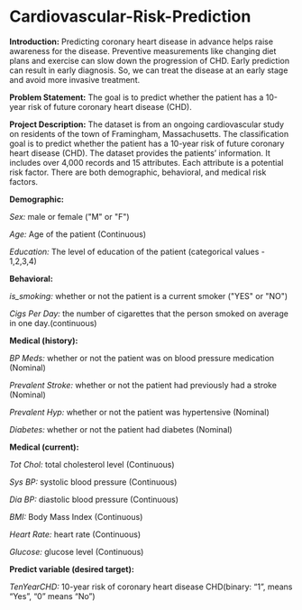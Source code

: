 # Cardiovascular-Risk-Prediction

**Introduction:**
Predicting coronary heart disease in advance helps raise awareness for the disease. Preventive measurements like changing diet plans and exercise can slow down the progression of CHD.
Early prediction can result in early diagnosis. So, we can treat the disease at an early stage and avoid more invasive treatment.

**Problem Statement:**
The goal is to predict whether the patient has a 10-year risk of future coronary heart disease (CHD).

**Project Description:**
The dataset is from an ongoing cardiovascular study on residents of the town of Framingham, Massachusetts.
The classification goal is to predict whether the patient has a 10-year risk of future coronary heart disease (CHD).
The dataset provides the patients’ information. It includes over 4,000 records and 15 attributes. Each attribute is a potential risk factor. 
There are both demographic, behavioral, and medical risk factors.

**Demographic:**

*Sex:* male or female ("M" or "F")

*Age:* Age of the patient (Continuous)

*Education:* The level of education of the patient (categorical values - 1,2,3,4)

**Behavioral:**

*is_smoking:* whether or not the patient is a current smoker ("YES" or "NO")

*Cigs Per Day:* the number of cigarettes that the person smoked on average in one day.(continuous)

**Medical (history):**

*BP Meds:* whether or not the patient was on blood pressure medication (Nominal)

*Prevalent Stroke:* whether or not the patient had previously had a stroke (Nominal)

*Prevalent Hyp:* whether or not the patient was hypertensive (Nominal)

*Diabetes:* whether or not the patient had diabetes (Nominal)

**Medical (current):**

*Tot Chol:* total cholesterol level (Continuous)

*Sys BP:* systolic blood pressure (Continuous)

*Dia BP:* diastolic blood pressure (Continuous)

*BMI:* Body Mass Index (Continuous)

*Heart Rate:* heart rate (Continuous)

*Glucose:* glucose level (Continuous)

**Predict variable (desired target):**

*TenYearCHD:* 10-year risk of coronary heart disease CHD(binary: “1”, means “Yes”, “0” means “No”)
